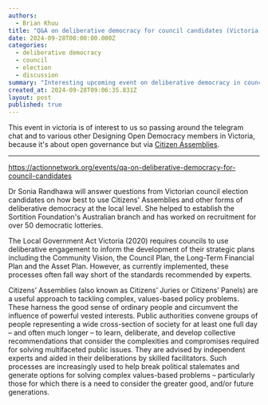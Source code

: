 ```yaml
---
authors:
  - Brian Khuu
title: "Q&A on deliberative democracy for council candidates (Victoria, Australia)"
date: 2024-09-28T00:00:00.000Z
categories:
  - deliberative democracy
  - council
  - election
  - discussion
summary: "Interesting upcoming event on deliberative democracy in council context"
created_at: 2024-09-28T09:06:35.831Z
layout: post
published: true
---
```


This event in victoria is of interest to us so passing around the telegram chat and to various other Designing Open Democracy members in Victoria, because it's about open governance but via [Citizen Assemblies](https://www.designingopendemocracy.com/concepts/citizens-assembly/).

---

<https://actionnetwork.org/events/qa-on-deliberative-democracy-for-council-candidates>

Dr Sonia Randhawa will answer questions from Victorian council election candidates on how best to use Citizens' Assemblies and other forms of deliberative democracy at the local level. She helped to establish the Sortition Foundation's Australian branch and has worked on recruitment for over 50 democratic lotteries.

The Local Government Act Victoria (2020) requires councils to use deliberative engagement to inform the development of their strategic plans including the Community Vision, the Council Plan, the Long-Term Financial Plan and the Asset Plan. However, as currently implemented, these processes often fall way short of the standards recommended by experts.

Citizens’ Assemblies (also known as Citizens’ Juries or Citizens’ Panels) are a useful approach to tackling complex, values-based policy problems. These harness the good sense of ordinary people and circumvent the influence of powerful vested interests. Public authorities convene groups of people representing a wide cross-section of society for at least one full day – and often much longer – to learn, deliberate, and develop collective recommendations that consider the complexities and compromises required for solving multifaceted public issues. They are advised by independent experts and aided in their deliberations by skilled facilitators.
Such processes are increasingly used to help break political stalemates and generate options for solving complex values-based problems – particularly those for which there is a need to consider the greater good, and/or future generations.



